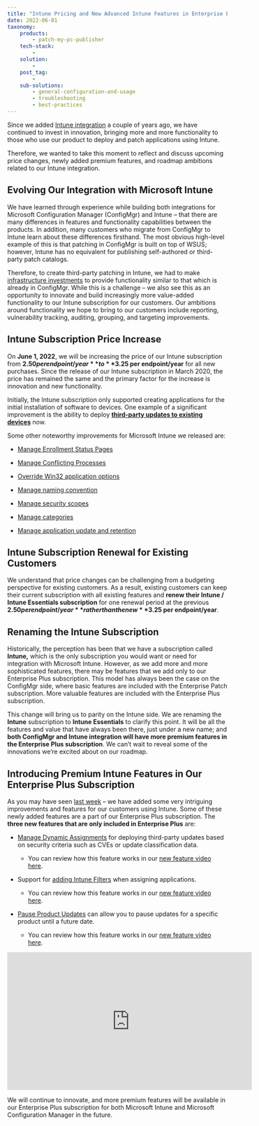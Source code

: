```yaml
---
title: "Intune Pricing and New Advanced Intune Features in Enterprise Plus"
date: 2022-06-01
taxonomy:
    products:
        - patch-my-pc-publisher
    tech-stack:
        - 
    solution:
        - 
    post_tag:
        - 
    sub-solutions:
        - general-configuration-and-usage
        - troubleshooting
        - best-practices
---
```


Since we added [Intune integration](https://patchmypc.com/automatically-create-and-deploy-applications-in-microsoft-intune) a couple of years ago, we have continued to invest in innovation, bringing more and more functionality to those who use our product to deploy and patch applications using Intune.

Therefore, we wanted to take this moment to reflect and discuss upcoming price changes, newly added premium features, and roadmap ambitions related to our Intune integration.

## Evolving Our Integration with Microsoft Intune

We have learned through experience while building both integrations for Microsoft Configuration Manager (ConfigMgr) and Intune – that there are many differences in features and functionality capabilities between the products. In addition, many customers who migrate from ConfigMgr to Intune learn about these differences firsthand. The most obvious high-level example of this is that patching in ConfigMgr is built on top of WSUS; however, Intune has no equivalent for publishing self-authored or third-party patch catalogs.

Therefore, to create third-party patching in Intune, we had to make [infrastructure investments](https://patchmypc.com/third-party-patch-management-for-microsoft-intune) to provide functionality similar to that which is already in ConfigMgr. While this is a challenge – we also see this as an opportunity to innovate and build increasingly more value-added functionality to our Intune subscription for our customers. Our ambitions around functionality we hope to bring to our customers include reporting, vulnerability tracking, auditing, grouping, and targeting improvements.

## Intune Subscription Price Increase

On **June 1, 2022**, we will be increasing the price of our Intune subscription from **$2.50 per endpoint/year** to **$3.25 per endpoint/year** for all new purchases. Since the release of our Intune subscription in March 2020, the price has remained the same and the primary factor for the increase is innovation and new functionality.

Initially, the Intune subscription only supported creating applications for the initial installation of software to devices. One example of a significant improvement is the ability to deploy **[third-party updates to existing devices](https://patchmypc.com/third-party-patch-management-for-microsoft-intune)** now.

Some other noteworthy improvements for Microsoft Intune we released are:

- [Manage Enrollment Status Pages](https://patchmypc.com/manage-intune-enrollment-status-pages)

- [Manage Conflicting Processes](https://patchmypc.com/manage-conflicting-processes-when-updating-third-party-applications)

- [Override Win32 application options](https://patchmypc.com/custom-options-available-for-third-party-updates-and-applications#override-win32)

- [Manage naming convention](https://patchmypc.com/custom-options-available-for-third-party-updates-and-applications#IntuneNamingConvention)

- [Manage security scopes](https://patchmypc.com/custom-options-available-for-third-party-updates-and-applications#security-scopes)

- [Manage categories](https://patchmypc.com/custom-options-available-for-third-party-updates-and-applications#ManageCategories)

- [Manage application update and retention](https://patchmypc.com/custom-options-available-for-third-party-updates-and-applications#new-application)

## Intune Subscription Renewal for Existing Customers

We understand that price changes can be challenging from a budgeting perspective for existing customers. As a result, existing customers can keep their current subscription with all existing features and **renew their Intune / Intune Essentials subscription** for one renewal period at the previous **$2.50 per endpoint/year** rather than the new **$3.25 per endpoint/year**.

## Renaming the Intune Subscription

Historically, the perception has been that we have a subscription called **Intune,** which is the only subscription you would want or need for integration with Microsoft Intune. However, as we add more and more sophisticated features, there may be features that we add only to our Enterprise Plus subscription. This model has always been the case on the ConfigMgr side, where basic features are included with the Enterprise Patch subscription. More valuable features are included with the Enterprise Plus subscription.

This change will bring us to parity on the Intune side. We are renaming the **Intune** subscription to **Intune Essentials** to clarify this point. It will be all the features and value that have always been there, just under a new name; and **both ConfigMgr and Intune integration will have more premium features in the Enterprise Plus subscription**. We can’t wait to reveal some of the innovations we’re excited about on our roadmap.

## Introducing Premium Intune Features in Our Enterprise Plus Subscription

As you may have seen [last week](https://docs.patchmypc.com/release-history/production-releases) – we have added some very intriguing improvements and features for our customers using Intune. Some of these newly added features are a part of our Enterprise Plus subscription. The **three new features that are only included in Enterprise Plus** are:

- [Manage Dynamic Assignments](https://patchmypc.com/manage-dynamic-assignments) for deploying third-party updates based on security criteria such as CVEs or update classification data.
    - You can review how this feature works in our [new feature video here](https://youtu.be/MuyWXtoSuBM?t=192).

- Support for [adding Intune Filters](https://patchmypc.com/custom-options-available-for-third-party-updates-and-applications#filters) when assigning applications.
    - You can review how this feature works in our [new feature video here](https://youtu.be/MuyWXtoSuBM?t=703).

- [Pause Product Updates](https://patchmypc.com/custom-options-available-for-third-party-updates-and-applications#pause-product-updates) can allow you to pause updates for a specific product until a future date.
    - You can review how this feature works in our [new feature video here](https://youtu.be/MuyWXtoSuBM?t=905).

<iframe title="YouTube video player" src="https://www.youtube.com/embed/MuyWXtoSuBM" width="560" height="315" frameborder="0" allowfullscreen="allowfullscreen" data-cookieconsent="ignore"></iframe>

We will continue to innovate, and more premium features will be available in our Enterprise Plus subscription for both Microsoft Intune and Microsoft Configuration Manager in the future.